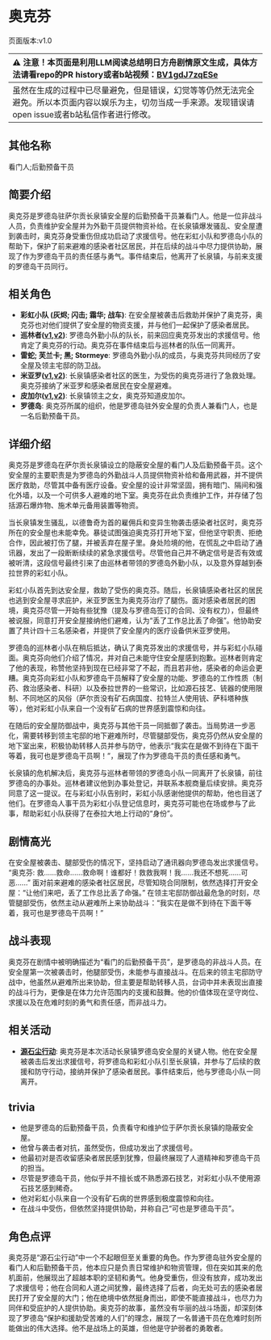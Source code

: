 # 奥克芬
页面版本:v1.0
 

| :warning: 注意！本页面是利用LLM阅读总结明日方舟剧情原文生成，具体方法请看repo的PR history或者b站视频：[BV1gdJ7zqESe](https://www.bilibili.com/video/BV1gdJ7zqESe/)         |
|:----------------------------|
| 虽然在生成的过程中已尽量避免，但是错误，幻觉等等仍然无法完全避免。所以本页面内容以娱乐为主，切勿当成一手来源。发现错误请open issue或者b站私信作者进行修改。|



## 其他名称
看门人;后勤预备干员
## 简要介绍
奥克芬是罗德岛驻萨尔贡长泉镇安全屋的后勤预备干员兼看门人。他是一位非战斗人员，负责维护安全屋并为外勤干员提供物资补给。在长泉镇爆发骚乱、安全屋遭到袭击时，奥克芬身受重伤但成功启动了求援信号。他在彩虹小队和罗德岛小队的帮助下，保护了前来避难的感染者社区居民，并在后续的战斗中尽力提供协助，展现了作为罗德岛干员的责任感与勇气。事件结束后，他离开了长泉镇，与前来支援的罗德岛干员同行。
## 相关角色
-   **彩虹小队 (灰烬; 闪击; 霜华; 战车)**: 在安全屋被袭击后救助并保护了奥克芬，奥克芬也对他们提供了安全屋的物资支援，并与他们一起保护了感染者居民。
-   **巡林者([v1](char_503_rang.md),[v2](../char_v3/char_503_rang.md))**: 罗德岛外勤小队的队长，前来回应奥克芬发出的求援信号。他肯定了奥克芬的行动。奥克芬在事件结束后与巡林者的队伍一同离开。
-   **雷蛇; 芙兰卡; 黑; Stormeye**: 罗德岛外勤小队的成员，与奥克芬共同经历了安全屋及领主宅邸的防卫战。
-   **米亚罗([v1](extended_char_mi_ya_luo.md),[v2](../char_v3/extended_char_mi_ya_luo.md))**: 长泉镇感染者社区的医生，为受伤的奥克芬进行了急救处理。奥克芬接纳了米亚罗和感染者居民在安全屋避难。
-   **皮加尔([v1](extended_char_pi_jia_er.md),[v2](../char_v3/extended_char_pi_jia_er.md))**: 长泉镇领主之女，奥克芬知道皮加尔。
-   **罗德岛**: 奥克芬所属的组织，他是罗德岛驻外安全屋的负责人兼看门人，也是一名后勤预备干员。
## 详细介绍
奥克芬是罗德岛在萨尔贡长泉镇设立的隐蔽安全屋的看门人及后勤预备干员。这个安全屋的主要职责是为罗德岛的外勤战斗人员提供物资补给和备用武器，并不提供医疗救助，尽管其中备有医疗设备。安全屋的设计非常坚固，拥有暗门、隔间和强化外墙，以及一个可供多人避难的地下室。奥克芬在此负责维护工作，并存储了包括源石爆炸物、施术单元备用装置等物资。

当长泉镇发生骚乱，以德鲁奇为首的雇佣兵和变异生物袭击感染者社区时，奥克芬所在的安全屋也未能幸免。暴徒试图强迫奥克芬打开地下室，但他坚守职责、拒绝合作，因此被打伤了腿，并被丢弃在屋子里。身处险境的他，在慌乱之中启动了通讯器，发出了一段断断续续的紧急求援信号。尽管他自己并不确定信号是否有效或被听清，这段信号最终引来了由巡林者带领的罗德岛外勤小队，以及意外穿越到泰拉世界的彩虹小队。

彩虹小队首先到达安全屋，救助了受伤的奥克芬。随后，长泉镇感染者社区的居民也逃到安全屋寻求庇护，米亚罗医生为奥克芬治疗了腿伤。面对感染者居民的困境，奥克芬尽管一开始有些犹豫（提及与罗德岛签订的合同、没有权力），但最终被说服，同意打开安全屋接纳他们避难，认为“丢了工作总比丢了命强”。他协助安置了共计四十三名感染者，并提供了安全屋内的医疗设备供米亚罗使用。

罗德岛的巡林者小队在稍后抵达，确认了奥克芬发出的求援信号，并与彩虹小队碰面。奥克芬向他们介绍了情况，并对自己未能守住安全屋感到抱歉。巡林者则肯定了他的表现，称赞他坚持到现在已经非常了不起，而且若非他，感染者的命运会更糟。奥克芬向彩虹小队和罗德岛干员解释了安全屋的功能、罗德岛的工作性质（制药、救治感染者、科研）以及泰拉世界的一些常识，比如源石技艺、铳器的使用限制、不同地区的风俗（萨尔贡没有矿石病国度、拉特兰人使用铳、萨科塔种族等），他对彩虹小队来自一个没有矿石病的世界感到震惊和向往。

在随后的安全屋防御战中，奥克芬与其他干员一同抵御了袭击。当局势进一步恶化，需要转移到领主宅邸的地下避难所时，尽管腿部受伤，奥克芬仍然从安全屋的地下室出来，积极协助转移人员并参与防守，他表示“我实在是做不到待在下面干等着，我可也是罗德岛干员啊！”，展现了作为罗德岛干员的责任感和勇气。

长泉镇的危机解决后，奥克芬与巡林者带领的罗德岛小队一同离开了长泉镇，前往罗德岛的办事处。巡林者建议他到办事处登记，并联系本舰商量后续安排。奥克芬同意了这一提议。在与彩虹小队告别时，彩虹小队感谢他提供的帮助，他也目送了他们。在罗德岛人事干员为彩虹小队登记信息时，奥克芬可能也在场或参与了此事，帮助彩虹小队获得了在泰拉大地上行动的“身份”。
## 剧情高光
在安全屋被袭击、腿部受伤的情况下，坚持启动了通讯器向罗德岛发出求援信号。
“奥克芬: 救......救命......救命啊！谁都好！救救我啊！我......我还不想死......可恶......”
面对前来避难的感染者社区居民，尽管知晓合同限制，依然选择打开安全屋：“让他们来吧，丢了工作总比丢了命强。”
在领主宅邸防御战最危急的时刻，尽管腿部受伤，依然主动从避难所上来协助战斗：“我实在是做不到待在下面干等着，我可也是罗德岛干员啊！”
## 战斗表现
奥克芬在剧情中被明确描述为“看门的后勤预备干员”，是罗德岛的非战斗人员。在安全屋第一次被袭击时，他腿部受伤，未能参与直接战斗。在后来的领主宅邸防守战中，他虽然从避难所出来协助，但主要是帮助转移人员，台词中并未表现出直接的战斗行为，更像是在体力允许范围内的支援和鼓舞。他的价值体现在坚守岗位、求援以及在危难时刻的勇气和责任感，而非战斗力。
## 相关活动
-   **[源石尘行动](../stories/act17d0.md)**: 奥克芬是本次活动长泉镇罗德岛安全屋的关键人物。他在安全屋被袭击后发出求援信号，将罗德岛和彩虹小队引至长泉镇，并参与了后续的救援和防守行动，接纳并保护了感染者居民。事件结束后，他与罗德岛小队一同离开。
## trivia
*   他是罗德岛的后勤预备干员，负责看守和维护位于萨尔贡长泉镇的隐蔽安全屋。
*   他曾与袭击者对抗，虽然受伤，但成功发出了求援信号。
*   他最初对是否收留感染者居民感到犹豫，但最终展现了人道精神和罗德岛干员的担当。
*   尽管是罗德岛干员，他似乎并不擅长或不熟悉源石技艺，对彩虹小队不使用源石技艺感到稀奇。
*   他对彩虹小队来自一个没有矿石病的世界感到极度震惊和向往。
*   在战斗中受伤，但依然坚持提供协助，并称自己“可也是罗德岛干员”。
## 角色点评
奥克芬是“源石尘行动”中一个不起眼但至关重要的角色。作为罗德岛驻外安全屋的看门人和后勤预备干员，他本应只是负责日常维护和物资管理，但在突如其来的危机面前，他展现出了超越本职的坚韧和勇气。他身受重伤，但没有放弃，成功发出了求援信号；他在合同和人道之间犹豫，最终选择了后者，向无处可去的感染者居民打开了安全屋的大门；他在绝境中依然挺身而出，即使不能直接战斗，也尽力为同伴和受庇护的人提供协助。奥克芬的故事，虽然没有华丽的战斗场面，却深刻体现了罗德岛“保护和援助受苦难的人们”的理念，展现了一名普通干员在危难时刻所能做出的伟大选择。他不是战场上的英雄，但他是守护弱者的勇敢者。